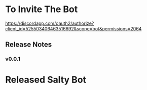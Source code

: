 # To Invite The Bot
https://discordapp.com/oauth2/authorize?client_id=525503406463516692&scope=bot&permissions=2064

## Release Notes

### v0.0.1
# Released Salty Bot